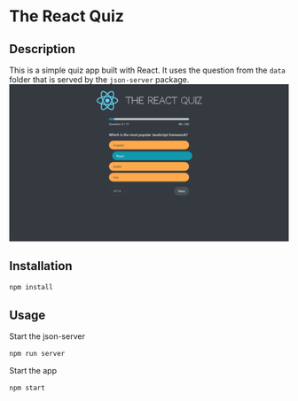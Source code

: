 # The React Quiz

## Description

This is a simple quiz app built with React. It uses the question from the `data` folder that is served by the `json-server` package.
![Screenshot](./screenshot.png)

## Installation

```bash
npm install
```

## Usage

Start the json-server

```bash
npm run server
```

Start the app

```bash
npm start
```
